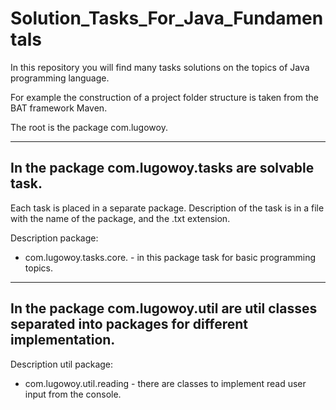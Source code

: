 # Solution_Tasks_For_Java_Fundamentals
In this repository you will find many tasks solutions  on the topics of Java programming language.

For example the construction of a project folder structure is taken from the BAT framework Maven.

The root is the package com.lugowoy.

------------------------------------
In the package com.lugowoy.tasks are solvable task.
--------------------
Each task is placed in a separate package.
Description of the task is in a file with the name of the package, and the .txt extension.

Description package:
- com.lugowoy.tasks.core. - in this package task for basic programming topics.

-----------------------------------------------------------------------------------------------------
In the package com.lugowoy.util are util classes separated into packages for different implementation.
--------------------
Description util package:
- com.lugowoy.util.reading - there are classes to implement read user input from the console.
